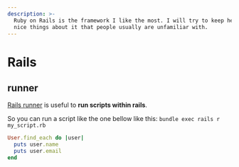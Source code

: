 ```yaml
---
description: >-
  Ruby on Rails is the framework I like the most. I will try to keep here some
  nice things about it that people usually are unfamiliar with.
---
```


# Rails

## runner

[Rails runner](https://guides.rubyonrails.org/command_line.html#rails-runner) is useful to **run scripts within rails**.

So you can run a script like the one bellow like this: `bundle exec rails r my_script.rb`

```ruby
User.find_each do |user|
  puts user.name
  puts user.email
end
```


